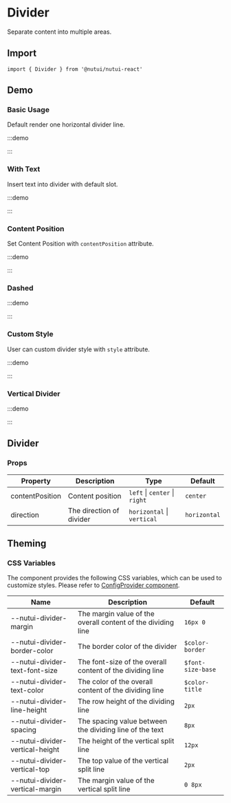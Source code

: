 # Divider

Separate content into multiple areas.

## Import

```tsx
import { Divider } from '@nutui/nutui-react'
```

## Demo

### Basic Usage

Default render one horizontal divider line.

:::demo

<CodeBlock src='h5/demo1.tsx'></CodeBlock>

:::

### With Text

Insert text into divider with default slot.

:::demo

<CodeBlock src='h5/demo2.tsx'></CodeBlock>

:::

### Content Position

Set Content Position with `contentPosition` attribute.

:::demo

<CodeBlock src='h5/demo3.tsx'></CodeBlock>

:::

### Dashed

:::demo

<CodeBlock src='h5/demo4.tsx'></CodeBlock>

:::

### Custom Style

User can custom divider style with `style` attribute.

:::demo

<CodeBlock src='h5/demo5.tsx'></CodeBlock>

:::

### Vertical Divider

:::demo

<CodeBlock src='h5/demo6.tsx'></CodeBlock>

:::

## Divider

### Props

| Property | Description | Type | Default |
| --- | --- | --- | --- |
| contentPosition | Content position | `left` \| `center` \| `right` | `center` |
| direction | The direction of divider | `horizontal` \| `vertical` | `horizontal` |

## Theming

### CSS Variables

The component provides the following CSS variables, which can be used to customize styles. Please refer to [ConfigProvider component](#/en-US/component/configprovider).

| Name | Description | Default |
| --- | --- | --- |
| \--nutui-divider-margin | The margin value of the overall content of the dividing line | `16px 0` |
| \--nutui-divider-border-color | The border color of the divider | `$color-border` |
| \--nutui-divider-text-font-size | The font-size of the overall content of the dividing line | `$font-size-base` |
| \--nutui-divider-text-color | The color of the overall content of the dividing line | `$color-title` |
| \--nutui-divider-line-height | The row height of the dividing line | `2px` |
| \--nutui-divider-spacing | The spacing value between the dividing line of the text | `8px` |
| \--nutui-divider-vertical-height | The height of the vertical split line | `12px` |
| \--nutui-divider-vertical-top | The top value of the vertical split line | `2px` |
| \--nutui-divider-vertical-margin | The margin value of the vertical split line | `0 8px` |
